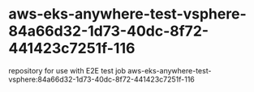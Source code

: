 # aws-eks-anywhere-test-vsphere-84a66d32-1d73-40dc-8f72-441423c7251f-116
repository for use with E2E test job aws-eks-anywhere-test-vsphere:84a66d32-1d73-40dc-8f72-441423c7251f-116
